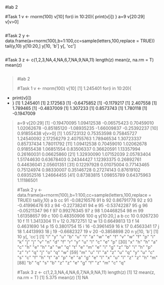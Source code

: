 #lab 2

#Task 1
v <- rnorm(100)
v[10]
for(i in 10:20){
  print(v[i])
}
a=9
v[20:29]
v[v>0]
```{r}

```

#Task 2
y <- data.frame(a=rnorm(100),b=1:100,cc=sample(letters,100,replace = TRUE))
tail(y,10)
y[10:20,]
y[10, 'b']
y[, 'cc']
```{r}

```


#Task 3
z <- c(1,2,3,NA,4,NA,6,7,NA,9,NA,11)
length(z)
mean(z, na.rm = T)
mean(z)
```{r}

```
> #lab 2
  > 
  > #Task 1
  > v <- rnorm(100)
> v[10]
[1] 1.245401
> for(i in 10:20){
  +   print(v[i])
  + }
[1] 1.245401
[1] 2.172563
[1] -0.6475852
[1] -0.1179217
[1] 2.407558
[1] 1.789465
[1] -0.4837009
[1] 1.307233
[1] 0.8573743
[1] 1.780118
[1] -0.1947009
> a=9
> v[20:29]
[1] -0.19470095  1.09412538 -0.06575423  0.70459010  1.02062678 -0.85185120 -1.08935235 -1.66009837 -0.25392237
[10]  0.91855438
> v[v>0]
[1] 1.05723132 0.75353598 0.75845727 1.24540092 2.17256279 2.40755763 1.78946534 1.30723337 0.85737434 1.78011792
[11] 1.09412538 0.70459010 1.02062678 0.91855438 1.06851554 0.83506337 0.36620591 1.13357994 0.26160031 0.06625860
[21] 1.32930090 1.07152039 2.05783404 1.51744630 0.63678403 0.24344427 1.12393375 0.26892761 0.44636041 2.05601351
[31] 0.12297928 0.01075004 0.77143465 0.75124974 0.98330007 0.35146728 0.27274143 0.87619102 0.69352516 1.24664455
[41] 0.87383815 1.09855789 0.64375963 1.11186501
> 
  > #Task 2
  > y <- data.frame(a=rnorm(100),b=1:100,cc=sample(letters,100,replace = TRUE))
> tail(y,10)
a   b cc
91  -0.08216576  91  b
92   0.86791778  92  z
93  -0.41996476  93  z
94  -0.22738241  94  e
95  -0.53742287  95  g
96  -0.05211347  96  f
97   0.99276345  97  z
98   1.04468254  98  m
99   1.61358657  99  c
100  0.48350906 100  q
> y[10:20,]
a  b cc
10  0.9267230 10  f
11  1.3413304 11  v
12  0.7872751 12  w
13  0.6649813 13  f
14  0.4631690 14  p
15  0.3801754 15  i
16 -0.3961459 16  k
17  0.4563341 17  j
18  1.4413993 18  j
19 -0.6682327 19  v
20 -0.3858898 20  n
> y[10, 'b']
[1] 10
> y[, 'cc']
[1] "l" "y" "u" "b" "u" "l" "a" "w" "e" "f" "v" "w" "f" "p" "i" "k" "j" "j" "v" "n" "d" "f" "r" "y" "u" "l" "c" "e" "p"
[30] "x" "h" "h" "a" "c" "h" "e" "h" "a" "w" "q" "t" "e" "m" "e" "i" "g" "z" "b" "i" "h" "p" "z" "r" "q" "j" "o" "q" "w"
[59] "m" "u" "l" "a" "z" "u" "q" "y" "u" "c" "s" "c" "f" "h" "t" "a" "p" "e" "a" "g" "e" "l" "x" "u" "l" "z" "z" "h" "m"
[88] "b" "q" "s" "b" "z" "z" "e" "g" "f" "z" "m" "c" "q"
> 
  > 
  > #Task 3
  > z <- c(1,2,3,NA,4,NA,6,7,NA,9,NA,11)
> length(z)
[1] 12
> mean(z, na.rm = T)
[1] 5.375
> mean(z)
[1] NA

